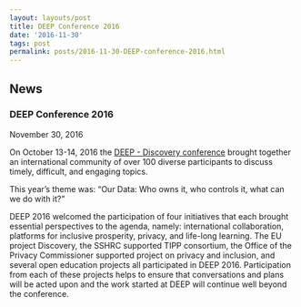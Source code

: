 ```yaml
---
layout: layouts/post
title: DEEP Conference 2016
date: '2016-11-30'
tags: post
permalink: posts/2016-11-30-DEEP-conference-2016.html
---
```

<article class="floe-content floe-news-item">
                <h2> News </h2>
                <h3>DEEP Conference 2016</h3>
                <time class="floe-date" datetime="2016-11-30">November 30, 2016</time>
                <p>
                    On October 13-14, 2016 the <a href="http://deep.idrc.ocadu.ca">DEEP - Discovery conference</a> brought together an international community of over 100 diverse participants to discuss timely, difficult, and engaging topics.
                </p>
                <p>
                    This year’s theme was: “Our Data: Who owns it, who controls it, what can we do with it?”
                </p>
                <p>
                    DEEP 2016 welcomed the participation of four initiatives that each brought essential perspectives to the agenda, namely: international collaboration, platforms for inclusive prosperity, privacy, and life-long learning. The EU project Discovery, the SSHRC supported TIPP consortium, the Office of the Privacy Commissioner supported project on privacy and inclusion, and several open education projects all participated in DEEP 2016. Participation from each of these projects helps to ensure that conversations and plans will be acted upon and the work started at DEEP will continue well beyond the conference.
                </p>
            </article>
